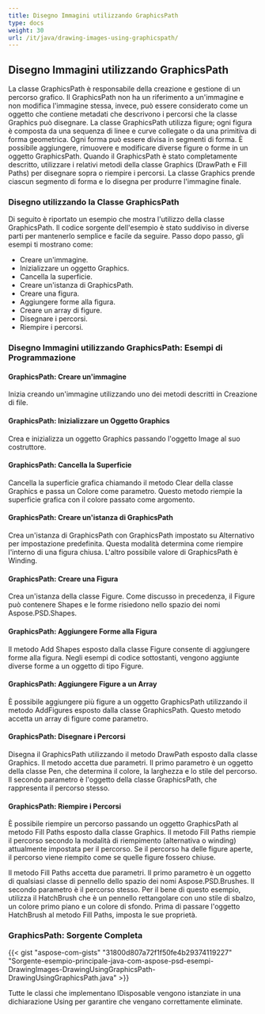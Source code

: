```yaml
---
title: Disegno Immagini utilizzando GraphicsPath
type: docs
weight: 30
url: /it/java/drawing-images-using-graphicspath/
---
```


## **Disegno Immagini utilizzando GraphicsPath**
La classe GraphicsPath è responsabile della creazione e gestione di un percorso grafico. Il GraphicsPath non ha un riferimento a un'immagine e non modifica l'immagine stessa, invece, può essere considerato come un oggetto che contiene metadati che descrivono i percorsi che la classe Graphics può disegnare. La classe GraphicsPath utilizza figure; ogni figura è composta da una sequenza di linee e curve collegate o da una primitiva di forma geometrica. Ogni forma può essere divisa in segmenti di forma. È possibile aggiungere, rimuovere e modificare diverse figure o forme in un oggetto GraphicsPath. Quando il GraphicsPath è stato completamente descritto, utilizzare i relativi metodi della classe Graphics (DrawPath e Fill Paths) per disegnare sopra o riempire i percorsi. La classe Graphics prende ciascun segmento di forma e lo disegna per produrre l'immagine finale.
### **Disegno utilizzando la Classe GraphicsPath**
Di seguito è riportato un esempio che mostra l'utilizzo della classe GraphicsPath. Il codice sorgente dell'esempio è stato suddiviso in diverse parti per mantenerlo semplice e facile da seguire. Passo dopo passo, gli esempi ti mostrano come:

- Creare un'immagine.
- Inizializzare un oggetto Graphics.
- Cancella la superficie.
- Creare un'istanza di GraphicsPath.
- Creare una figura.
- Aggiungere forme alla figura.
- Creare un array di figure.
- Disegnare i percorsi.
- Riempire i percorsi.

### **Disegno Immagini utilizzando GraphicsPath: Esempi di Programmazione**
#### **GraphicsPath: Creare un'immagine**
Inizia creando un'immagine utilizzando uno dei metodi descritti in Creazione di file.
#### **GraphicsPath: Inizializzare un Oggetto Graphics**
Crea e inizializza un oggetto Graphics passando l'oggetto Image al suo costruttore.
#### **GraphicsPath: Cancella la Superficie**
Cancella la superficie grafica chiamando il metodo Clear della classe Graphics e passa un Colore come parametro. Questo metodo riempie la superficie grafica con il colore passato come argomento.
#### **GraphicsPath: Creare un'istanza di GraphicsPath**
Crea un'istanza di GraphicsPath con GraphicsPath impostato su Alternativo per impostazione predefinita. Questa modalità determina come riempire l'interno di una figura chiusa. L'altro possibile valore di GraphicsPath è Winding.
#### **GraphicsPath: Creare una Figura**
Crea un'istanza della classe Figure. Come discusso in precedenza, il Figure può contenere Shapes e le forme risiedono nello spazio dei nomi Aspose.PSD.Shapes.
#### **GraphicsPath: Aggiungere Forme alla Figura**
Il metodo Add Shapes esposto dalla classe Figure consente di aggiungere forme alla figura. Negli esempi di codice sottostanti, vengono aggiunte diverse forme a un oggetto di tipo Figure.
#### **GraphicsPath: Aggiungere Figure a un Array**
È possibile aggiungere più figure a un oggetto GraphicsPath utilizzando il metodo AddFigures esposto dalla classe GraphicsPath. Questo metodo accetta un array di figure come parametro.
#### **GraphicsPath: Disegnare i Percorsi**
Disegna il GraphicsPath utilizzando il metodo DrawPath esposto dalla classe Graphics. Il metodo accetta due parametri. Il primo parametro è un oggetto della classe Pen, che determina il colore, la larghezza e lo stile del percorso. Il secondo parametro è l'oggetto della classe GraphicsPath, che rappresenta il percorso stesso.
#### **GraphicsPath: Riempire i Percorsi**
È possibile riempire un percorso passando un oggetto GraphicsPath al metodo Fill Paths esposto dalla classe Graphics. Il metodo Fill Paths riempie il percorso secondo la modalità di riempimento (alternativa o winding) attualmente impostata per il percorso. Se il percorso ha delle figure aperte, il percorso viene riempito come se quelle figure fossero chiuse.

Il metodo Fill Paths accetta due parametri. Il primo parametro è un oggetto di qualsiasi classe di pennello dello spazio dei nomi Aspose.PSD.Brushes. Il secondo parametro è il percorso stesso. Per il bene di questo esempio, utilizza il HatchBrush che è un pennello rettangolare con uno stile di sbalzo, un colore primo piano e un colore di sfondo. Prima di passare l'oggetto HatchBrush al metodo Fill Paths, imposta le sue proprietà.
### **GraphicsPath: Sorgente Completa**
{{< gist "aspose-com-gists" "31800d807a72f1f50fe4b29374119227" "Sorgente-esempio-principale-java-com-aspose-psd-esempi-DrawingImages-DrawingUsingGraphicsPath-DrawingUsingGraphicsPath.java" >}}

Tutte le classi che implementano IDisposable vengono istanziate in una dichiarazione Using per garantire che vengano correttamente eliminate.
